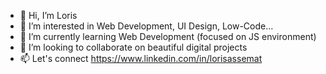 - 👋 Hi, I’m Loris
- 👀 I’m interested in Web Development, UI Design, Low-Code...
- 🌱 I’m currently learning Web Development (focused on JS environment)
- 💞️ I’m looking to collaborate on beautiful digital projects
- 📫 Let's connect https://www.linkedin.com/in/lorisassemat

<!---
LorisLorisLoris/LorisLorisLoris is a ✨ special ✨ repository because its `README.md` (this file) appears on your GitHub profile.
You can click the Preview link to take a look at your changes.
--->
